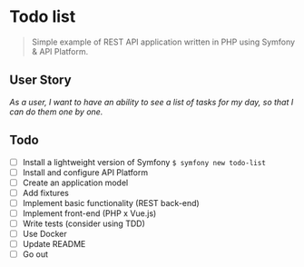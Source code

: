 # Todo list
> Simple example of REST API application written in PHP using Symfony & API Platform.

## User Story
*As a user, I want to have an ability to see a list of tasks for my day, so that I can do them one by one.*

## Todo
- [ ] Install a lightweight version of Symfony `$ symfony new todo-list`
- [ ] Install and configure API Platform
- [ ] Create an application model
- [ ] Add fixtures
- [ ] Implement basic functionality (REST back-end)
- [ ] Implement front-end (PHP x Vue.js)
- [ ] Write tests (consider using TDD)
- [ ] Use Docker
- [ ] Update README
- [ ] Go out
